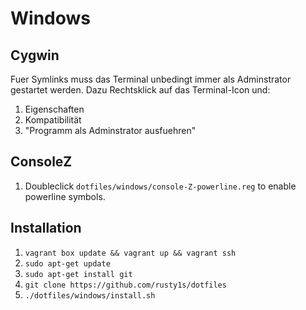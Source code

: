 # Windows

## Cygwin

Fuer Symlinks muss das Terminal unbedingt immer als Adminstrator gestartet werden.
Dazu Rechtsklick auf das Terminal-Icon und:
1. Eigenschaften
1. Kompatibilität
1. "Programm als Adminstrator ausfuehren"

## ConsoleZ

1. Doubleclick `dotfiles/windows/console-Z-powerline.reg` to enable powerline symbols.

## Installation

1. `vagrant box update && vagrant up && vagrant ssh`
1. `sudo apt-get update`
1. `sudo apt-get install git`
1. `git clone https://github.com/rusty1s/dotfiles`
1. `./dotfiles/windows/install.sh`
